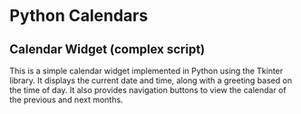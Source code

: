 # Python Calendars


## Calendar Widget (complex script)

This is a simple calendar widget implemented in Python using the Tkinter library. It displays the current date and time, along with a greeting based on the time of day. It also provides navigation buttons to view the calendar of the previous and next months.
